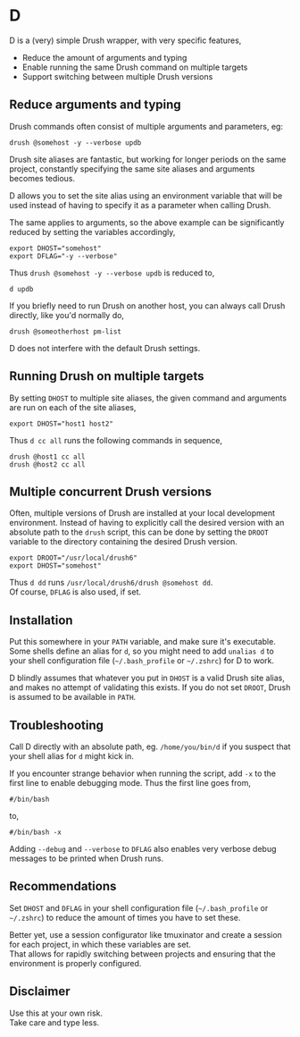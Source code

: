 # D
D is a (very) simple Drush wrapper, with very specific features,

  - Reduce the amount of arguments and typing
  - Enable running the same Drush command on multiple targets
  - Support switching between multiple Drush versions

## Reduce arguments and typing
Drush commands often consist of multiple arguments and parameters,
eg:

    drush @somehost -y --verbose updb

Drush site aliases are fantastic, but working for longer
periods on the same project, constantly specifying the same
site aliases and arguments becomes tedious.

D allows you to set the site alias using an environment variable
that will be used instead of having to specify it as a parameter
when calling Drush.

The same applies to arguments, so the above example can be
significantly reduced by setting the variables accordingly,

    export DHOST="somehost"
    export DFLAG="-y --verbose"

Thus `drush @somehost -y --verbose updb` is reduced to,

    d updb

If you briefly need to run Drush on another host, you can always
call Drush directly, like you'd normally do,

    drush @someotherhost pm-list

D does not interfere with the default Drush settings.

## Running Drush on multiple targets
By setting `DHOST` to multiple site aliases, the given command
and arguments are run on each of the site aliases,

    export DHOST="host1 host2"

Thus `d cc all` runs the following commands in sequence,

    drush @host1 cc all
    drush @host2 cc all

## Multiple concurrent Drush versions
Often, multiple versions of Drush are installed at your local
development environment. Instead of having to explicitly call
the desired version with an absolute path to the `drush` script,
this can be done by setting the `DROOT` variable to the directory
containing the desired Drush version.

    export DROOT="/usr/local/drush6"
    export DHOST="somehost"

Thus `d dd` runs `/usr/local/drush6/drush @somehost dd`.  
Of course,
`DFLAG` is also used, if set.


## Installation
Put this somewhere in your `PATH` variable, and make sure
it's executable.  
Some shells define an alias for `d`, so you might need to
add `unalias d` to your shell configuration file
(`~/.bash_profile` or `~/.zshrc`) for D to work.

D blindly assumes that whatever you put in `DHOST` is
a valid Drush site alias, and makes no attempt of validating
this exists. If you do not set `DROOT`, Drush is assumed
to be available in `PATH`.


## Troubleshooting
Call D directly with an absolute path, eg. `/home/you/bin/d`
if you suspect that your shell alias for `d` might kick in.

If you encounter strange behavior when running the script,
add `-x` to the first line to enable debugging mode. Thus
the first line goes from,

    #/bin/bash

to,

    #/bin/bash -x

Adding `--debug` and `--verbose` to `DFLAG` also enables
very verbose debug messages to be printed when Drush runs.


## Recommendations
Set `DHOST` and `DFLAG` in your shell configuration file
(`~/.bash_profile` or `~/.zshrc`) to reduce the amount of times
you have to set these.

Better yet, use a session configurator like tmuxinator and create
a session for each project, in which these variables are set.  
That allows for rapidly switching between projects and ensuring
that the environment is properly configured.


## Disclaimer
Use this at your own risk.  
Take care and type less.
